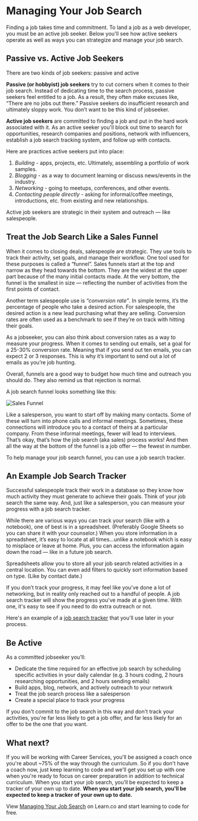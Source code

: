 # Managing Your Job Search 

Finding a job takes time and commitment. To land a job as a web developer, you must be an active job seeker. Below you'll see how active seekers operate as well as ways you can strategize and manage your job search.  

## Passive vs. Active Job Seekers

There are two kinds of job seekers: passive and active

**Passive (or hobbyist) job seekers** try to cut corners when it comes to their job search. Instead of dedicating time to the search process, passive seekers feel entitled to a job. As a result, they often make excuses like, “There are no jobs out there.” Passive seekers do insufficient research and ultimately sloppy work. You don’t want to be this kind of jobseeker. 

**Active job seekers** are committed to finding a job and put in the hard work associated with it. As an active seeker you'll block out time to search for opportunities, research companies and positions, network with influencers, establish a job search tracking system, and follow up with contacts.

Here are practices active seekers put into place:

1. *Building* - apps, projects, etc. Ultimately, assembling a portfolio of work samples. 
2. *Blogging* - as a way to document learning or discuss news/events in the industry. 
3. *Networking* - going to meetups, conferences, and other events. 
4. *Contacting people directly* - asking for informal/coffee meetings, introductions, etc. from existing and new relationships.

Active job seekers are strategic in their system and outreach — like salespeople.

## Treat the Job Search Like a Sales Funnel 

When it comes to closing deals, salespeople are strategic. They use tools to track their activity, set goals, and manage their workflow. One tool used for these purposes is called a “funnel”.
Sales funnels start at the top and narrow as they head towards the bottom. They are the widest at the upper part because of the many initial contacts made. At the very bottom, the funnel is the smallest in size — reflecting the number of activities from the first points of contact.

Another term salespeople use is *“conversion rate”*. In simple terms, it’s the percentage of people who take a desired action. For salespeople, the desired action is a new lead purchasing what they are selling. Conversion rates are often used as a benchmark to see if they’re on track with hitting their goals.

As a jobseeker, you can also think about conversion rates as a way to measure your progress. When it comes to sending out emails, set a goal for a 25-30% conversion rate. Meaning that if you send out ten emails, you can expect 2 or 3 responses. This is why it’s important to send out a lot of emails as you’re job hunting. 

Overall, funnels are a good way to budget how much time and outreach you should do. They also remind us that rejection is normal. 

A job search funnel looks something like this: 

![Sales Funnel](https://s3.amazonaws.com/learn-verified/CareersCurriculumSalesFunnel.jpg)

Like a salesperson, you want to start off by making many contacts. Some of these will turn into phone calls and informal meetings. Sometimes, these connections will introduce you to a contact of theirs at a particular company. From these informal meetings, fewer will lead to interviews. That’s okay, that’s how the job search (aka sales) process works! And then all the way at the bottom of the funnel is a job offer — the fewest in number.

To help manage your job search funnel, you can use a job search tracker. 

## An Example Job Search Tracker

Successful salespeople track their work in a database so they know how much activity they must generate to achieve their goals. Think of your job search the same way. And, just like a salesperson, you can measure your progress with a job search tracker.

While there are various ways you can track your search (like with a notebook), one of best is in a spreadsheet. (Preferably Google Sheets so you can share it with your counselor.) When you store information in a spreadsheet, it’s easy to locate at all times...unlike a notebook which is easy to misplace or leave at home. Plus, you can access the information again down the road — like in a future job search. 

Spreadsheets allow you to store all your job search related activities in a central location. You can even add filters to quickly sort information based on type. (Like by contact date.)

If you don’t track your progress, it may feel like you’ve done a lot of networking, but in reality only reached out to a handful of people. A job search tracker will show the progress you've made at a given time. With one, it's easy to see if you need to do extra outreach or not.

Here's an example of a [job search tracker](https://docs.google.com/spreadsheets/d/1CMFzB1zUQl_yR2ZO9kZdDjPZJEupsjULC6G_vRTUgnU/) that you'll use later in your process.

## Be Active

As a committed jobseeker you’ll:

* Dedicate the time required for an effective job search by scheduling specific activities in your daily calendar (e.g. 3 hours coding, 2 hours researching opportunities, and 2 hours sending emails)
* Build apps, blog, network, and actively outreach to your network 
* Treat the job search process like a salesperson 
* Create a special place to track your progress

If you don't commit to the job search in this way and don't track your activities, you're far less likely to get a job offer, and far less likely for an offer to be the one that you want.

## What next? 

If you will be working with Career Services, you'll be assigned a coach once you're about ~75% of the way through the curriculum. So if you don't have a coach now, just keep learning to code and we'll get you set up with one when you're ready to focus on career preparation in addition to technical curriculum. When you start your job search, you'll be expected to keep a tracker of your own up to date. **When you start your job search, you'll be expected to keep a tracker of your own up to date.**

<p class='util--hide'>View <a href='https://learn.co/lessons/careers-managing-your-job-search'>Managing Your Job Search</a> on Learn.co and start learning to code for free.</p>
